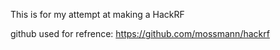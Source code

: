 This is for my attempt at making a HackRF


github used for refrence:
https://github.com/mossmann/hackrf

